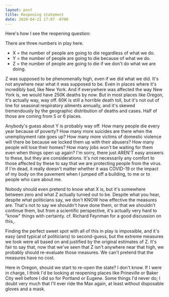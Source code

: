 ```yaml
---
layout: post
title: Reopening statement
date: 2020-04-21 17:07 -0700
---
```

Here's how I see the reopening question:

There are three numbers in play here.

+ X = the number of people are going to die regardless of what we do.
+ Y = the number of people are going to die because of what we do.
+ Z = the number of people are going to die if we don't do what we are doing.

Z was supposed to be phenomenally high, even if we did what we did. It's not anywhere near what it was supposed to be. Even in places where it's incredibly bad, like New York. And if everywhere was affected the way New York is, we would have 250K deaths by now.  But in most places like Oregon, it's actually way, way off. 60K is still a horrible death toll, but it's not out of line for seasonal respiratory ailments annually, and it's skewed tremendously by the geographic distribution of deaths and cases. Half of those are coming from 5 or 6 places.

Anybody's guess about Y is probably way off. How many people die every year because of poverty? How many more suicides are there when the unemployment rate goes up? How many more victims of domestic violence will there be because we locked them up with their abusers? How many people will lose their homes? How many jobs won't be waiting for them even when things open up again? I'm sorry,  there just AREN'T easy answers to these, but they are considerations. It's not necessarily any comfort to those affected by these to say that we are protecting people from the virus. If I'm dead, it really doesn't matter whether it was COVID-19 or the impact of my body on the pavement when I jumped off a building, to me or to people who care about me.

Nobody should even pretend to know what X is, but it's somewhere between zero and what Z actually turned out to be. Despite what you hear, despite what politicians say, we don't KNOW how effective the measures are. That's not to say we shouldn't have done them, or that we shouldn't continue them, but from a scientific perspective, it's actually very hard to "know" things with certainty. cf. Richard Feynman for a good discussion on this,.

Finding the perfect sweet spot with all of this in play is impossible, and it's easy (and typical of politicians) to second-guess, but the extreme measures we took were all based on and justified by the original estimates of Z. It's fair to say that, now that we've seen that Z isn't anywhere near that high, we probably should re-evaluate those measures. We can't pretend that the measures have no cost.

Here in Oregon, should we start to re-open the state? I don't know. If I were in charge, I think I'd be looking at reopening places like Prineville or Baker City well before I did so for Portland or Eugene. Some things I'd never do; I doubt very much that I'll ever ride the Max again, at least without disposable gloves and a mask.